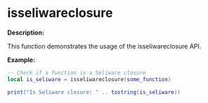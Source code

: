 # isseliwareclosure

**Description:**

This function demonstrates the usage of the isseliwareclosure API.

**Example:**

```lua
-- Check if a function is a Seliware closure
local is_seliware = isseliwareclosure(some_function)

print("Is Seliware closure: " .. tostring(is_seliware))
```
